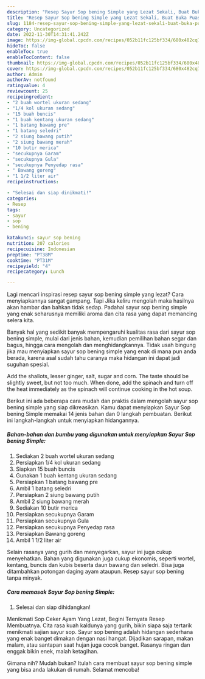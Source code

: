 ```yaml
---
description: "Resep Sayur Sop bening Simple yang Lezat Sekali, Buat Buka Puasa Menggugah Selera"
title: "Resep Sayur Sop bening Simple yang Lezat Sekali, Buat Buka Puasa Menggugah Selera"
slug: 1184-resep-sayur-sop-bening-simple-yang-lezat-sekali-buat-buka-puasa-menggugah-selera
category: Uncategorized
date: 2022-11-30T14:31:41.242Z
image: https://img-global.cpcdn.com/recipes/052b11fc125bf334/680x482cq70/sayur-sop-bening-simple-foto-resep-utama.jpg
hideToc: false
enableToc: true
enableTocContent: false
thumbnail: https://img-global.cpcdn.com/recipes/052b11fc125bf334/680x482cq70/sayur-sop-bening-simple-foto-resep-utama.jpg
cover: https://img-global.cpcdn.com/recipes/052b11fc125bf334/680x482cq70/sayur-sop-bening-simple-foto-resep-utama.jpg
author: Admin
authorAv: notfound
ratingvalue: 4
reviewcount: 25
recipeingredient:
- "2 buah wortel ukuran sedang"
- "1/4 kol ukuran sedang"
- "15 buah buncis"
- "1 buah kentang ukuran sedang"
- "1 batang bawang pre"
- "1 batang seledri"
- "2 siung bawang putih"
- "2 siung bawang merah"
- "10 butir merica"
- "secukupnya Garam"
- "secukupnya Gula"
- "secukupnya Penyedap rasa"
- " Bawang goreng"
- "1 1/2 liter air"
recipeinstructions:

- "Selesai dan siap dinikmati!"
categories:
- Resep
tags:
- sayur
- sop
- bening

katakunci: sayur sop bening 
nutrition: 207 calories
recipecuisine: Indonesian
preptime: "PT38M"
cooktime: "PT31M"
recipeyield: "4"
recipecategory: Lunch

---
```



Lagi mencari inspirasi resep sayur sop bening simple yang lezat? Cara menyiapkannya sangat gampang. Tapi Jika keliru mengolah maka hasilnya akan hambar dan bahkan tidak sedap. Padahal sayur sop bening simple yang enak seharusnya memiliki aroma dan cita rasa yang dapat memancing selera kita.


Banyak hal yang sedikit banyak mempengaruhi kualitas rasa dari sayur sop bening simple, mulai dari jenis bahan, kemudian pemilihan bahan segar dan bagus, hingga cara mengolah dan menghidangkannya. Tidak usah bingung jika mau menyiapkan sayur sop bening simple yang enak di mana pun anda berada, karena asal sudah tahu caranya maka hidangan ini dapat jadi suguhan spesial.

Add the shallots, lesser ginger, salt, sugar and corn. The taste should be slightly sweet, but not too much. When done, add the spinach and turn off the heat immediately as the spinach will continue cooking in the hot soup.


Berikut ini ada beberapa cara mudah dan praktis dalam mengolah sayur sop bening simple yang siap dikreasikan. Kamu dapat menyiapkan Sayur Sop bening Simple memakai 14 jenis bahan dan 0 langkah pembuatan. Berikut ini langkah-langkah untuk menyiapkan hidangannya.

<!--inarticleads1-->

##### Bahan-bahan dan bumbu yang digunakan untuk menyiapkan Sayur Sop bening Simple:

1. Sediakan 2 buah wortel ukuran sedang
1. Persiapkan 1/4 kol ukuran sedang
1. Siapkan 15 buah buncis
1. Gunakan 1 buah kentang ukuran sedang
1. Persiapkan 1 batang bawang pre
1. Ambil 1 batang seledri
1. Persiapkan 2 siung bawang putih
1. Ambil 2 siung bawang merah
1. Sediakan 10 butir merica
1. Persiapkan secukupnya Garam
1. Persiapkan secukupnya Gula
1. Persiapkan secukupnya Penyedap rasa
1. Persiapkan  Bawang goreng
1. Ambil 1 1/2 liter air


Selain rasanya yang gurih dan menyegarkan, sayur ini juga cukup menyehatkan. Bahan yang digunakan juga cukup ekonomis, seperti wortel, kentang, buncis dan kubis beserta daun bawang dan seledri. Bisa juga ditambahkan potongan daging ayam ataupun. Resep sayur sop bening tanpa minyak. 

<!--inarticleads2-->

##### Cara memasak Sayur Sop bening Simple:


1. Selesai dan siap dihidangkan!

Menikmati Sop Ceker Ayam Yang Lezat, Begini Ternyata Resep Membuatnya. Cita rasa kuah kaldunya yang gurih, bikin siapa saja tertarik menikmati sajian sayur sop. Sayur sop bening adalah hidangan sederhana yang enak banget dimakan dengan nasi hangat. Dijadikan sarapan, makan malam, atau santapan saat hujan juga cocok banget. Rasanya ringan dan enggak bikin enek, malah ketagihan. 

Gimana nih? Mudah bukan? Itulah cara membuat sayur sop bening simple yang bisa anda lakukan di rumah. Selamat mencoba!

